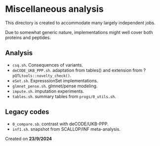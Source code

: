 # Miscellaneous analysis

This directory is created to accommodate many largely independent jobs.

Due to somewhat generic nature, implementations might well cover both proteins and peptides.

## Analysis

- `csq.sh`. Consequences of variants.
- `deCODE_UKB_PPP.sh`. adaptation from tables() and extension from ?`pQTLtools::novelty_check()`.
- `eSet.sh`. ExpresssionSet implementations.
- `glmnet_pense.sh`. glmnet/pense modeling.
- `impute.sh`. imputation experiments.
- `tables.sh`. summary tables from `progs/0_utils.sh`.

## Legacy codes

- `0_compare.sb`. contrast with deCODE/UKB-PPP.
- `inf1.sh`. snapshot from SCALLOP/INF meta-analysis.

Created on **23/9/2024**
